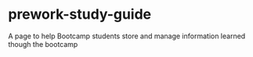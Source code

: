 # prework-study-guide
A page to help Bootcamp students store and manage information learned though the bootcamp
